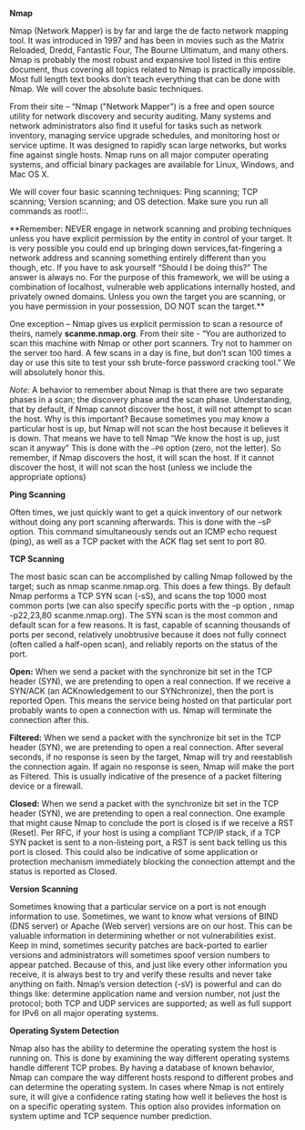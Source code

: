 **Nmap**

Nmap \(Network Mapper\) is by far and large the de facto network mapping tool. It was introduced in 1997 and has been in movies such as the Matrix Reloaded, Dredd, Fantastic Four, The Bourne Ultimatum, and many others. Nmap is probably the most robust and expansive tool listed in this entire document, thus covering all topics related to Nmap is practically impossible. Most full length text books don’t teach everything that can be done with Nmap. We will cover the absolute basic techniques.

From their site – “Nmap \("Network Mapper"\) is a free and open source utility for network discovery and security auditing. Many systems and network administrators also find it useful for tasks such as network inventory, managing service upgrade schedules, and monitoring host or service uptime. It was designed to rapidly scan large networks, but works fine against single hosts. Nmap runs on all major computer operating systems, and official binary packages are available for Linux, Windows, and Mac OS X.

We will cover four basic scanning techniques: Ping scanning; TCP scanning; Version scanning; and OS detection. Make sure you run all commands as root!::.

\*\*Remember: NEVER engage in network scanning and probing techniques unless you have explicit permission by the entity in control of your target. It is very possible you could end up bringing down services,fat-fingering a network address and scanning something entirely different than you though, etc. If you have to ask yourself “Should I be doing this?” The answer is always no. For the purpose of this framework, we will be using a combination of localhost, vulnerable web applications internally hosted, and privately owned domains. Unless you own the target you are scanning, or you have permission in your possession, DO NOT scan the target.\*\*

One exception – Nmap gives us explicit permission to scan a resource of theirs, namely **scanme.nmap.org**. From their site - “You are authorized to scan this machine with Nmap or other port scanners. Try not to hammer on the server too hard. A few scans in a day is fine, but don’t scan 100 times a day or use this site to test your ssh brute-force password cracking tool.” We will absolutely honor this.

_Note:_ A behavior to remember about Nmap is that there are two separate phases in a scan; the discovery phase and the scan phase. Understanding, that by default, if Nmap cannot discover the host, it will not attempt to scan the host. Why is this important? Because sometimes you may know a particular host is up, but Nmap will not scan the host because it believes it is down. That means we have to tell Nmap “We know the host is up, just scan it anyway” This is done with the `–P0` option \(zero, not the letter\). So remember, if Nmap discovers the host, it will scan the host. If it cannot discover the host, it will not scan the host \(unless we include the appropriate options\)

**Ping Scanning**

Often times, we just quickly want to get a quick inventory of our network without doing any port scanning afterwards. This is done with the –sP option. This command simultaneously sends out an ICMP echo request \(ping\), as well as a TCP packet with the ACK flag set sent to port 80. 

**TCP Scanning**

The most basic scan can be accomplished by calling Nmap followed by the target; such as nmap scanme.nmap.org. This does a few things. By default Nmap performs a TCP SYN scan \(-sS\), and scans the top 1000 most common ports \(we can also specify specific ports with the –p option , nmap -p22,23,80 scanme.nmap.org\). The SYN scan is the most common and default scan for a few reasons. It is fast, capable of scanning thousands of ports per second, relatively unobtrusive because it does not fully connect \(often called a half-open scan\), and reliably reports on the status of the port.

**Open:** When we send a packet with the synchronize bit set in the TCP header \(SYN\), we are pretending to open a real connection. If we receive a SYN/ACK \(an ACKnowledgement to our SYNchronize\), then the port is reported Open. This means the service being hosted on that particular port probably wants to open a connection with us. Nmap will terminate the connection after this.

**Filtered:** When we send a packet with the synchronize bit set in the TCP header \(SYN\), we are pretending to open a real connection. After several seconds, if no response is seen by the target, Nmap will try and reestablish the connection again. If again no response is seen, Nmap will make the port as Filtered. This is usually indicative of the presence of a packet filtering device or a firewall.

**Closed:** When we send a packet with the synchronize bit set in the TCP header \(SYN\), we are pretending to open a real connection. One example that might cause Nmap to conclude the port is closed is if we receive a RST \(Reset\). Per RFC, if your host is using a compliant TCP/IP stack, if a TCP SYN packet is sent to a non-listeing port, a RST is sent back telling us this port is closed. This could also be indicative of some application or protection mechanism immediately blocking the connection attempt and the status is reported as Closed.

**Version Scanning**

Sometimes knowing that a particular service on a port is not enough information to use. Sometimes, we want to know what versions of BIND \(DNS server\) or Apache \(Web server\) versions are on our host. This can be valuable information in determining whether or not vulnerabilities exist. Keep in mind, sometimes security patches are back-ported to earlier versions and administrators will sometimes spoof version numbers to appear patched. Because of this, and just like every other information you receive, it is always best to try and verify these results and never take anything on faith. Nmap’s version detection \(-sV\) is powerful and can do things like: determine application name and version number, not just the protocol; both TCP and UDP services are supported; as well as full support for IPv6 on all major operating systems.



**Operating System Detection**

Nmap also has the ability to determine the operating system the host is running on. This is done by examining the way different operating systems handle different TCP probes. By having a database of known behavior, Nmap can compare the way different hosts respond to different probes and can determine the operating system. In cases where Nmap is not entirely sure, it will give a confidence rating stating how well it believes the host is on a specific operating system. This option also provides information on system uptime and TCP sequence number prediction.




